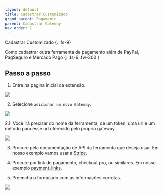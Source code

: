 ```yaml
---
layout: default
title: Cadastrar Customizado
grand_parent: Pagamento
parent: Cadastrar Gateway
nav_order: 1
---
```


Cadastrar Customizado
{: .fs-9}

Como cadastrar outra ferramenta de pagamento além de PayPal, PagSeguro e Mercado Pago
{: .fs-6 .fw-300  }

## Passo a passo

1. Entre na pagina inicial da extensão. 

<img src="{{ site.baseurl }}/assets/plugin/cadastrar/selecionar_plugin.png" class="img-fluid" />

2. Selecione `adicionar um novo Gateway`.

<img src="{{ site.baseurl }}/assets/plugin/cadastrar/selecionar_plataforma.png" class="img-fluid" />

2.1. Você irá precisar do nome da ferramenta, de um token, uma url e um método para esse url oferecido pelo proprio gateway.

<img src="{{ site.baseurl }}/assets/plugin/cadastrar/pagamento_customizado.png" class="img-fluid" />

3. Procure pela documentação de API da ferramenta que deseja usar. Em nosso exemplo vamos usar a [Stripe](https://stripe.com/docs/api).

4. Procure por link de pagamento, checkout pro, ou similares. Em nosso exemplo [payment_links](https://stripe.com/docs/api/payment_links/payment_links/retrieve). 

5. Preencha o formulario com as informações corretas.

<img src="{{ site.baseurl }}/assets/plugin/cadastrar/pagamento_customizado_preenchido.png" class="img-fluid" />

